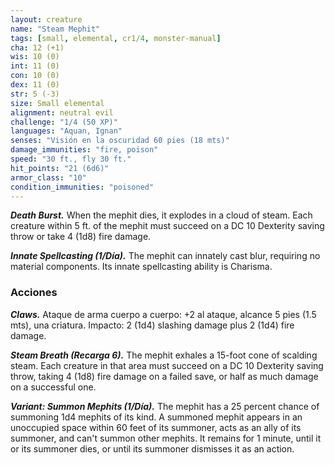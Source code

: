 ```yaml
---
layout: creature
name: "Steam Mephit"
tags: [small, elemental, cr1/4, monster-manual]
cha: 12 (+1)
wis: 10 (0)
int: 11 (0)
con: 10 (0)
dex: 11 (0)
str: 5 (-3)
size: Small elemental
alignment: neutral evil
challenge: "1/4 (50 XP)"
languages: "Aquan, Ignan"
senses: "Visión en la oscuridad 60 pies (18 mts)"
damage_immunities: "fire, poison"
speed: "30 ft., fly 30 ft."
hit_points: "21 (6d6)"
armor_class: "10"
condition_immunities: "poisoned"
---
```


***Death Burst.*** When the mephit dies, it explodes in a cloud of steam. Each creature within 5 ft. of the mephit must succeed on a DC 10 Dexterity saving throw or take 4 (1d8) fire damage.

***Innate Spellcasting (1/Día).*** The mephit can innately cast blur, requiring no material components. Its innate spellcasting ability is Charisma.

### Acciones

***Claws.*** Ataque de arma cuerpo a cuerpo: +2 al ataque, alcance 5 pies (1.5 mts), una criatura. Impacto: 2 (1d4) slashing damage plus 2 (1d4) fire damage.

***Steam Breath (Recarga 6).*** The mephit exhales a 15-foot cone of scalding steam. Each creature in that area must succeed on a DC 10 Dexterity saving throw, taking 4 (1d8) fire damage on a failed save, or half as much damage on a successful one.

***Variant: Summon Mephits (1/Día).*** The mephit has a 25 percent chance of summoning 1d4 mephits of its kind. A summoned mephit appears in an unoccupied space within 60 feet of its summoner, acts as an ally of its summoner, and can't summon other mephits. It remains for 1 minute, until it or its summoner dies, or until its summoner dismisses it as an action.